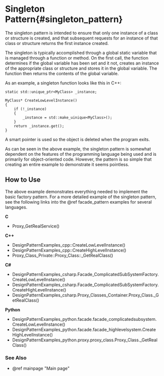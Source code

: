 # Singleton Pattern{#singleton_pattern}

The singleton pattern is intended to ensure that only one instance of a class
or structure is created, and that subsequent requests for an instance of that
class or structure returns the first instance created.

The singleton is typically accomplished through a global static variable that
is managed through a function or method.  On the first call, the function
determines if the global variable has been set and it not, creates an instance
of the appropriate class or structure and stores it in the global variable.
The function then returns the contents of the global variable.

As an example, a singleton function looks like this in C++:
~~~~~~~~~~~~~~~~~~~~~~~~~~~~~~~~~~~~~~~~~~~~~~~~~~~~~~~~~~~~~~~~~~~{.cpp}
static std::unique_ptr<MyClass> _instance;

MyClass* CreateLowLevelInstance()
{
    if (!_instance)
    {
        _instance = std::make_uinique<MyClass>();
    }
    return _instance.get();
}
~~~~~~~~~~~~~~~~~~~~~~~~~~~~~~~~~~~~~~~~~~~~~~~~~~~~~~~~~~~~~~~~~~~

A smart pointer is used so the object is deleted when the program exits.

As can be seen in the above example, the singleton pattern is somewhat
dependent on the features of the programming language being used and is
primarily for object-oriented code.  However, the pattern is so simple that
creating an entire example to demonstrate it seems pointless.

## How to Use

The above example demonstrates everything needed to implement the basic factory
pattern.  For a more detailed example of the singleton pattern, see the
following links into the @ref facade_pattern examples for several languages.

__C__

- Proxy_GetRealService()

__C++__

- DesignPatternExamples_cpp::CreateLowLevelInstance()
- DesignPatternExamples_cpp::CreateHighLevelInstance()
- Proxy_Class_Private::Proxy_Class::_GetRealClass()

__C#__

- DesignPatternExamples_csharp.Facade_ComplicatedSubSystemFactory.CreateLowLevelInstance()
- DesignPatternExamples_csharp.Facade_ComplicatedSubSystemFactory.CreateHighLevelInstance()
- DesignPatternExamples_csharp.Proxy_Classes_Container.Proxy_Class._GetRealClass()

__Python__

- DesignPatternExamples_python.facade.facade_complicatedsubsystem.CreateLowLevelInstance()
- DesignPatternExamples_python.facade.facade_highlevelsystem.CreateHighLevelInstance()
- DesignPatternExamples_python.proxy.proxy_class.Proxy_Class._GetRealClass()


### See Also
- @ref mainpage "Main page"
